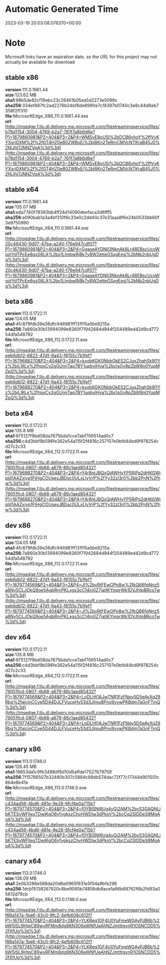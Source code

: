# Automatic Generated Time
2023-03-19 20:03:08.076370+00:00

# Note
Microsoft links have an expiration date, so the URL for this project may not actually be available for download

## stable x86
**version**:111.0.1661.44  
**size**:123.62 MB  
**sha1**:98b5de82cf16ebc23c28461b05ea5d2273e5099c  
**sha256**:334ef887fc2ad2276b24bf8de8990e7c18397b0740c3e8c44d6eb7358f2ff310  
**file**:MicrosoftEdge_X86_111.0.1661.44.exe  
**url**:[http://msedge.f.tlu.dl.delivery.mp.microsoft.com/filestreamingservice/files/b78d1154-3004-4769-b2a7-761f7a8b6d6e?P1=1679860981&P2=404&P3=2&P4=WMSyE8oUSl%2bDCB6vhoY%2ffVyKYXsrjDXM%2f%2fGT4HZ0eB0ZWBxEi%2bI8Kn2TeRmCMVcNTKraB45J0%2f4JhI7JNNZVqA%3d%3d](http://msedge.f.tlu.dl.delivery.mp.microsoft.com/filestreamingservice/files/b78d1154-3004-4769-b2a7-761f7a8b6d6e?P1=1679860981&P2=404&P3=2&P4=WMSyE8oUSl%2bDCB6vhoY%2ffVyKYXsrjDXM%2f%2fGT4HZ0eB0ZWBxEi%2bI8Kn2TeRmCMVcNTKraB45J0%2f4JhI7JNNZVqA%3d%3d)  

## stable x64
**version**:111.0.1661.44  
**size**:135.07 MB  
**sha1**:eda7740f78383bb4ff24d14090deefaca3d6fff5  
**sha256**:a090bab1a3a4bf310f6c33e0c2dd40c37e31aaa8f6e24b0533bb60f3e9750990  
**file**:MicrosoftEdge_X64_111.0.1661.44.exe  
**url**:[http://msedge.f.tlu.dl.delivery.mp.microsoft.com/filestreamingservice/files/20c46430-9d07-47ba-a240-f76e947cdf07?P1=1679860981&P2=404&P3=2&P4=GgaseAYDNlI3NknAk8Lr48EBscUcoWgztYdTPcEe6gz08LA%2bo1LlmbwRjBk7yBW2etteGSxgEesj%2bNb2nbUgDg%3d%3d](http://msedge.f.tlu.dl.delivery.mp.microsoft.com/filestreamingservice/files/20c46430-9d07-47ba-a240-f76e947cdf07?P1=1679860981&P2=404&P3=2&P4=GgaseAYDNlI3NknAk8Lr48EBscUcoWgztYdTPcEe6gz08LA%2bo1LlmbwRjBk7yBW2etteGSxgEesj%2bNb2nbUgDg%3d%3d)  

## beta x86
**version**:112.0.1722.11  
**size**:124.05 MB  
**sha1**:4fc879fdb39e36dfc946981ff131f15a5be9215a  
**sha256**:7a860e30b13994099e8260f71942684d944f204489ed42d9cd77254dfa548792  
**file**:MicrosoftEdge_X86_112.0.1722.11.exe  
**url**:[http://msedge.f.tlu.dl.delivery.mp.microsoft.com/filestreamingservice/files/eeb6db12-6822-47d1-9a43-f8155c7b1fef?P1=1679688270&P2=404&P3=2&P4=kxobKGK0NbbOkES2CJuxZhahSk9I1Yz%2bjL9ILx%2fhpxCy2gGUmiTap7BY1upbylHva%2bcIsGy8pZbW8n0YupMZpQ%3d%3d](http://msedge.f.tlu.dl.delivery.mp.microsoft.com/filestreamingservice/files/eeb6db12-6822-47d1-9a43-f8155c7b1fef?P1=1679688270&P2=404&P3=2&P4=kxobKGK0NbbOkES2CJuxZhahSk9I1Yz%2bjL9ILx%2fhpxCy2gGUmiTap7BY1upbylHva%2bcIsGy8pZbW8n0YupMZpQ%3d%3d)  

## beta x64
**version**:112.0.1722.11  
**size**:135.8 MB  
**sha1**:975127f9bd08da7675bda1cce7abf706514ad0c7  
**sha256**:c4d3bbf9b596fe362e54a115f2f4816c257107e0bfd44bd6f978254cd27c2c33  
**file**:MicrosoftEdge_X64_112.0.1722.11.exe  
**url**:[http://msedge.f.tlu.dl.delivery.mp.microsoft.com/filestreamingservice/files/79051fcd-0807-4b68-a679-86c1aed85432?P1=1679688270&P2=404&P3=2&P4=Y4r8ntJBQxQjAWHyYP5RiPp2dHKGWjpld1AAZxiyp1FtHgCOUsesJBDsc0ULxLIyVrP%2fYy32zI3r0%2bb2PnN%2fhw%3d%3d](http://msedge.f.tlu.dl.delivery.mp.microsoft.com/filestreamingservice/files/79051fcd-0807-4b68-a679-86c1aed85432?P1=1679688270&P2=404&P3=2&P4=Y4r8ntJBQxQjAWHyYP5RiPp2dHKGWjpld1AAZxiyp1FtHgCOUsesJBDsc0ULxLIyVrP%2fYy32zI3r0%2bb2PnN%2fhw%3d%3d)  

## dev x86
**version**:112.0.1722.11  
**size**:124.05 MB  
**sha1**:4fc879fdb39e36dfc946981ff131f15a5be9215a  
**sha256**:7a860e30b13994099e8260f71942684d944f204489ed42d9cd77254dfa548792  
**file**:MicrosoftEdge_X86_112.0.1722.11.exe  
**url**:[http://msedge.f.tlu.dl.delivery.mp.microsoft.com/filestreamingservice/files/eeb6db12-6822-47d1-9a43-f8155c7b1fef?P1=1679774569&P2=404&P3=2&P4=Jl%2byRtFEwOPn8w%2fkQ66fpNnz5a8Ny5CLJOkQ9oe5AgbRnrPKLxgs3cC14in0Z7jatIKYmprWk1DVJhtpBRcoTw%3d%3d](http://msedge.f.tlu.dl.delivery.mp.microsoft.com/filestreamingservice/files/eeb6db12-6822-47d1-9a43-f8155c7b1fef?P1=1679774569&P2=404&P3=2&P4=Jl%2byRtFEwOPn8w%2fkQ66fpNnz5a8Ny5CLJOkQ9oe5AgbRnrPKLxgs3cC14in0Z7jatIKYmprWk1DVJhtpBRcoTw%3d%3d)  

## dev x64
**version**:112.0.1722.11  
**size**:135.8 MB  
**sha1**:975127f9bd08da7675bda1cce7abf706514ad0c7  
**sha256**:c4d3bbf9b596fe362e54a115f2f4816c257107e0bfd44bd6f978254cd27c2c33  
**file**:MicrosoftEdge_X64_112.0.1722.11.exe  
**url**:[http://msedge.f.tlu.dl.delivery.mp.microsoft.com/filestreamingservice/files/79051fcd-0807-4b68-a679-86c1aed85432?P1=1679774569&P2=404&P3=2&P4=LoDLHt1AJwTNR1FzFNpy5D5eAvXq29Rbg%2fajcjnCCye5D44DJLFVuceHy53d3Jlmu8Pno9yywPKBdm7aGnFTmQ%3d%3d](http://msedge.f.tlu.dl.delivery.mp.microsoft.com/filestreamingservice/files/79051fcd-0807-4b68-a679-86c1aed85432?P1=1679774569&P2=404&P3=2&P4=LoDLHt1AJwTNR1FzFNpy5D5eAvXq29Rbg%2fajcjnCCye5D44DJLFVuceHy53d3Jlmu8Pno9yywPKBdm7aGnFTmQ%3d%3d)  

## canary x86
**version**:113.0.1746.0  
**size**:126.45 MB  
**sha1**:16653da1c9fb3488df8d10d5affde17527679759  
**sha256**:7f15786507b32480b307c5884c88db574dac72f77c17344d901501c6b4e8e41e  
**file**:MicrosoftEdge_X86_113.0.1746.0.exe  
**url**:[http://msedge.f.tlu.dl.delivery.mp.microsoft.com/filestreamingservice/files/c434ad56-4bd6-481e-9e28-6fcf4e0a715b?P1=1679774570&P2=404&P3=2&P4=f0YBiSNI6Ug4yGi2AM%2bvS3GAQNLjbKTESvWFIIesTDwiKgO6yfvgkszChvHWDIw3dPksV%2bcCq2SIDDeS8MgAoA%3d%3d](http://msedge.f.tlu.dl.delivery.mp.microsoft.com/filestreamingservice/files/c434ad56-4bd6-481e-9e28-6fcf4e0a715b?P1=1679774570&P2=404&P3=2&P4=f0YBiSNI6Ug4yGi2AM%2bvS3GAQNLjbKTESvWFIIesTDwiKgO6yfvgkszChvHWDIw3dPksV%2bcCq2SIDDeS8MgAoA%3d%3d)  

## canary x64
**version**:113.0.1746.0  
**size**:138.09 MB  
**sha1**:2e0b3286e588da20d6e0965f931e5f04a9bfe296  
**sha256**:1dcb15138267920c8be9065b74858db8ace1a66b68762f6b2fd93a05612d79cb  
**file**:MicrosoftEdge_X64_113.0.1746.0.exe  
**url**:[http://msedge.f.tlu.dl.delivery.mp.microsoft.com/filestreamingservice/files/f66a147a-1be6-43c0-9fc2-4efb608c612f?P1=1679774570&P2=404&P3=2&P4=YLKReq1GF4U0YuFmeWGAyPJB6b%2bW5ISL9HtpC89wvRFMm8dg96N3O6eWNfUeAhNZJmtttgynR1OSNCDD5%2fXfUg%3d%3d](http://msedge.f.tlu.dl.delivery.mp.microsoft.com/filestreamingservice/files/f66a147a-1be6-43c0-9fc2-4efb608c612f?P1=1679774570&P2=404&P3=2&P4=YLKReq1GF4U0YuFmeWGAyPJB6b%2bW5ISL9HtpC89wvRFMm8dg96N3O6eWNfUeAhNZJmtttgynR1OSNCDD5%2fXfUg%3d%3d)  

